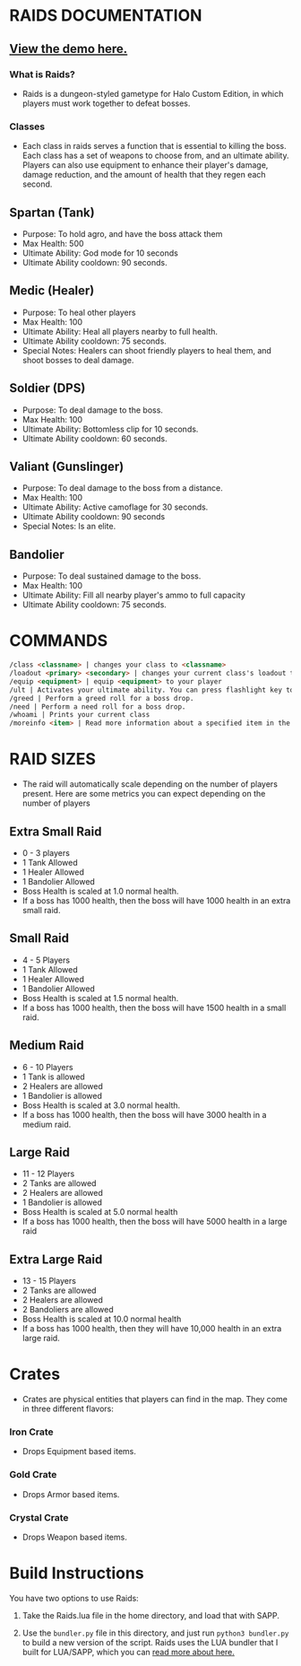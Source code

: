 # RAIDS DOCUMENTATION

## [View the demo here.](https://www.youtube.com/watch?v=7gZx3zZMhaY)

### What is Raids?

- Raids is a dungeon-styled gametype for Halo Custom Edition, in which players must work together to defeat bosses.

### Classes

- Each class in raids serves a function that is essential to killing the boss. Each class has a set of weapons to choose from, and an ultimate ability. Players can also use equipment to enhance their player's damage, damage reduction, and the amount of health that they regen each second.

## Spartan (Tank)

- Purpose: To hold agro, and have the boss attack them
- Max Health: 500
- Ultimate Ability: God mode for 10 seconds
- Ultimate Ability cooldown: 90 seconds.

## Medic (Healer)

- Purpose: To heal other players
- Max Health: 100
- Ultimate Ability: Heal all players nearby to full health.
- Ultimate Ability cooldown: 75 seconds.
- Special Notes: Healers can shoot friendly players to heal them, and shoot bosses to deal damage.

## Soldier (DPS)

- Purpose: To deal damage to the boss.
- Max Health: 100
- Ultimate Ability: Bottomless clip for 10 seconds.
- Ultimate Ability cooldown: 60 seconds.

## Valiant (Gunslinger)

- Purpose: To deal damage to the boss from a distance.
- Max Health: 100
- Ultimate Ability: Active camoflage for 30 seconds.
- Ultimate Ability cooldown: 90 seconds
- Special Notes: Is an elite.

## Bandolier

- Purpose: To deal sustained damage to the boss.
- Max Health: 100
- Ultimate Ability: Fill all nearby player's ammo to full capacity
- Ultimate Ability cooldown: 75 seconds.

# COMMANDS

```md
/class <classname> | changes your class to <classname>
/loadout <primary> <secondary> | changes your current class's loadout to <primary> and <secondary>
/equip <equipment> | equip <equipment> to your player
/ult | Activates your ultimate ability. You can press flashlight key to activate this now!
/greed | Perform a greed roll for a boss drop.
/need | Perform a need roll for a boss drop.
/whoami | Prints your current class
/moreinfo <item> | Read more information about a specified item in the mod
```

# RAID SIZES

- The raid will automatically scale depending on the number of players present. Here are some metrics you can expect depending on the number of players

## Extra Small Raid

- 0 - 3 players
- 1 Tank Allowed
- 1 Healer Allowed
- 1 Bandolier Allowed
- Boss Health is scaled at 1.0 normal health.
- If a boss has 1000 health, then the boss will have 1000 health in an extra small raid.

## Small Raid

- 4 - 5 Players
- 1 Tank Allowed
- 1 Healer Allowed
- 1 Bandolier Allowed
- Boss Health is scaled at 1.5 normal health.
- If a boss has 1000 health, then the boss will have 1500 health in a small raid.

## Medium Raid

- 6 - 10 Players
- 1 Tank is allowed
- 2 Healers are allowed
- 1 Bandolier is allowed
- Boss Health is scaled at 3.0 normal health.
- If a boss has 1000 health, then the boss will have 3000 health in a medium raid.

## Large Raid

- 11 - 12 Players
- 2 Tanks are allowed
- 2 Healers are allowed
- 1 Bandolier is allowed
- Boss Health is scaled at 5.0 normal health
- If a boss has 1000 health, then the boss will have 5000 health in a large raid

## Extra Large Raid

- 13 - 15 Players
- 2 Tanks are allowed
- 2 Healers are allowed
- 2 Bandoliers are allowed
- Boss Health is scaled at 10.0 normal health
- If a boss has 1000 health, then they will have 10,000 health in an extra large raid.

# Crates

- Crates are physical entities that players can find in the map. They come in three different flavors:

### Iron Crate

- Drops Equipment based items.

### Gold Crate

- Drops Armor based items.

### Crystal Crate

- Drops Weapon based items.

# Build Instructions

You have two options to use Raids:

1. Take the Raids.lua file in the home directory, and load that with SAPP.

2. Use the `bundler.py` file in this directory, and just run `python3 bundler.py` to build a new version of the script. Raids uses the LUA bundler that I built for LUA/SAPP, which you can [read more about here.](https://github.com/Nickzster/Lua-Bundler-For-SAPP)
